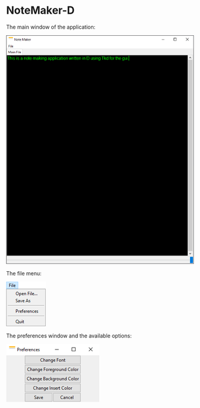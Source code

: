 # NoteMaker-D

The main window of the application:

![screenshot](mainWindow.png)

The file menu:

![screenshot](fileMenu.png)

The preferences window and the available options:

![screenshot](preferencesWindow.png)